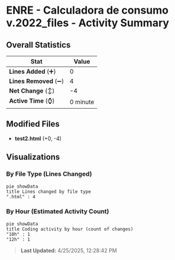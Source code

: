 # ENRE - Calculadora de consumo v.2022_files - Activity Summary 

## Overall Statistics

| Stat                   | Value                                                             |
| ---------------------- | ----------------------------------------------------------------- |
| **Lines Added** (➕)   | 0                                          |
| **Lines Removed** (➖) | 4                                        |
| **Net Change** (↕)    | -4                |
| **Active Time** (⌚)   | 0 minute |


## Modified Files
- **test2.html** (+0, -4)

## Visualizations

### By File Type (Lines Changed)

```mermaid
pie showData
title Lines changed by file type
".html" : 4
```

### By Hour (Estimated Activity Count)

```mermaid
pie showData
title Coding activity by hour (count of changes)
"10h" : 1
"12h" : 1
```


> **Last Updated:** 4/25/2025, 12:28:42 PM